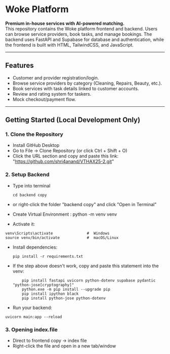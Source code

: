 # Woke Platform

**Premium in-house services with AI-powered matching.**  
This repository contains the Woke platform frontend and backend. Users can browse service providers, book tasks, and manage bookings. The backend uses FastAPI and Supabase for database and authentication, while the frontend is built with HTML, TailwindCSS, and JavaScript.

---

## Features

- Customer and provider registration/login.
- Browse service providers by category (Cleaning, Repairs, Beauty, etc.).
- Book services with task details linked to customer accounts.
- Review and rating system for taskers.
- Mock checkout/payment flow.

---

## Getting Started (Local Development Only)

### 1. Clone the Repository
 - Install GitHub Desktop
 - Go to File -> Clone Repository (or click Ctrl + Shift + O)
 - Click the URL section and copy and paste this link: "https://github.com/shri4anand/VTHAX25-2.git"


### 2. Setup Backend
- Type into terminal
   ```
   cd backend copy
   ```
- or right-click the folder "backend copy" and click "Open in Terminal"
   
- Create Virtual Environment : python -m venv venv
- Activate it:
 ```
venv\Scripts\activate               #  Windows
source venv/bin/activate            #  macOS/Linux
```
- Install dependencies:
  ```
  pip install -r requirements.txt
  ```
- If the step above doesn't work, copy and paste this statement into the venv:
  ```
      pip install fastapi uvicorn python-dotenv supabase pydantic "python-jose[cryptography]"
      python.exe -m pip install --upgrade pip
      pip install ipython black
      pip install python-jose python-dotenv
  
  ```

- Run your backend:
 ```
uvicorn main:app --reload
```
### 3. Opening index.file
- Direct to frontend copy -> index file
- Right-click the file and open in a new tab/window



